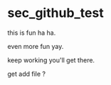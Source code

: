 # sec_github_test

this is fun ha ha.

even more fun yay.

keep working you'll get there.


get add file ?